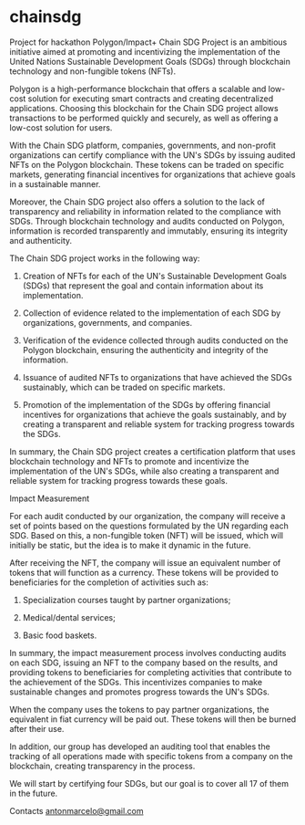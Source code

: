 # chainsdg
Project for hackathon Polygon/Impact+
Chain SDG Project is an ambitious initiative aimed at promoting and incentivizing the implementation of the United Nations Sustainable Development Goals (SDGs) through blockchain technology and non-fungible tokens (NFTs).

Polygon is a high-performance blockchain that offers a scalable and low-cost solution for executing smart contracts and creating decentralized applications. Choosing this blockchain for the Chain SDG project allows transactions to be performed quickly and securely, as well as offering a low-cost solution for users.

With the Chain SDG platform, companies, governments, and non-profit organizations can certify compliance with the UN's SDGs by issuing audited NFTs on the Polygon blockchain. These tokens can be traded on specific markets, generating financial incentives for organizations that achieve goals in a sustainable manner.

Moreover, the Chain SDG project also offers a solution to the lack of transparency and reliability in information related to the compliance with SDGs. Through blockchain technology and audits conducted on Polygon, information is recorded transparently and immutably, ensuring its integrity and authenticity.



The Chain SDG project works in the following way:

1. Creation of NFTs for each of the UN's Sustainable Development Goals (SDGs) that represent the goal and contain information about its implementation.

2. Collection of evidence related to the implementation of each SDG by organizations, governments, and companies.

3. Verification of the evidence collected through audits conducted on the Polygon blockchain, ensuring the authenticity and integrity of the information.

4. Issuance of audited NFTs to organizations that have achieved the SDGs sustainably, which can be traded on specific markets.

5. Promotion of the implementation of the SDGs by offering financial incentives for organizations that achieve the goals sustainably, and by creating a transparent and reliable system for tracking progress towards the SDGs.

In summary, the Chain SDG project creates a certification platform that uses blockchain technology and NFTs to promote and incentivize the implementation of the UN's SDGs, while also creating a transparent and reliable system for tracking progress towards these goals.


Impact Measurement

For each audit conducted by our organization, the company will receive a set of points based on the questions formulated by the UN regarding each SDG. Based on this, a non-fungible token (NFT) will be issued, which will initially be static, but the idea is to make it dynamic in the future.

After receiving the NFT, the company will issue an equivalent number of tokens that will function as a currency. These tokens will be provided to beneficiaries for the completion of activities such as:

1. Specialization courses taught by partner organizations;

2. Medical/dental services;

3. Basic food baskets.

In summary, the impact measurement process involves conducting audits on each SDG, issuing an NFT to the company based on the results, and providing tokens to beneficiaries for completing activities that contribute to the achievement of the SDGs. This incentivizes companies to make sustainable changes and promotes progress towards the UN's SDGs.

When the company uses the tokens to pay partner organizations, the equivalent in fiat currency will be paid out. These tokens will then be burned after their use.

In addition, our group has developed an auditing tool that enables the tracking of all operations made with specific tokens from a company on the blockchain, creating transparency in the process.

We will start by certifying four SDGs, but our goal is to cover all 17 of them in the future.





Contacts antonmarcelo@gmail.com
